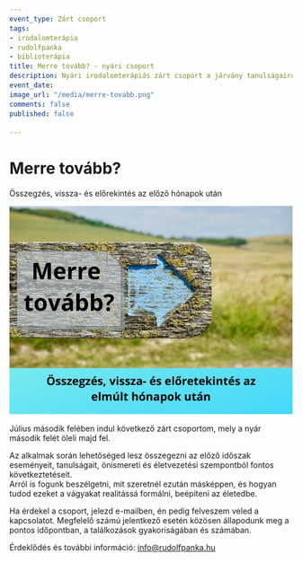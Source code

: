 ```yaml
---
event_type: Zárt csoport
tags:
- irodalomterápia
- rudolfpanka
- biblioterápia
title: Merre tovább? - nyári csoport
description: Nyári irodalomterápiás zárt csoport a járvány tanulságairól.
event_date: 
image_url: "/media/merre-tovabb.png"
comments: false
published: false

---
```

# Merre tovább?  
Összegzés, vissza- és előrekintés az előző hónapok után

![](/media/merre-tovabb.png)

Július második felében indul következő zárt csoportom, mely a nyár második felét öleli majd fel.

Az alkalmak során lehetőséged lesz összegezni az előző időszak eseményeit, tanulságait, önismereti és életvezetési szempontból fontos következtetéseit.  
Arról is fogunk beszélgetni, mit szeretnél ezután másképpen, és hogyan tudod ezeket a vágyakat realitássá formálni, beépíteni az életedbe.  
  
Ha érdekel a csoport, jelezd e-mailben, én pedig felveszem veled a kapcsolatot. Megfelelő számú jelentkező esetén közösen állapodunk meg a pontos időpontban, a találkozások gyakoriságában és számában.   
  
Érdeklődés és további információ: info@rudolfpanka.hu